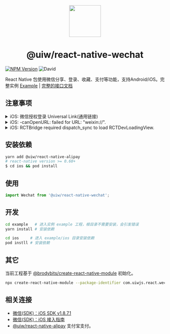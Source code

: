 <br />
<br />
<p align="center">
  <a href="https://uiwjs.github.io/react-native-wechat/">
    <img src="https://user-images.githubusercontent.com/1680273/89100258-46cf6a00-d428-11ea-96dc-8b07a0ee277c.png" height="100" />
  </a>
  <h1 align="center">@uiw/react-native-wechat</h1>
<p>

[![NPM Version](https://img.shields.io/npm/v/@uiw/react-native-wechat.svg)](https://npmjs.org/package/@uiw/react-native-wechat)
![David](https://img.shields.io/david/peer/uiwjs/react-native-alipay)

React Native 包使用微信分享、登录、收藏、支付等功能，支持Android/iOS。完整实例 [Example](https://github.com/uiwjs/react-native-wechat/tree/master/example) | [完整的接口文档](https://uiwjs.github.io/react-native-alipay/)

## 注意事项

<details>
<summary>iOS: 微信授权登录 Universal Link(通用链接)</summary>

> [Universal Link(通用链接)](https://developer.apple.com/documentation/safariservices/supporting_associated_domains)是苹果在 iOS9 推出的，一种能够方便的通过传统 HTTPS 链接来启动 APP 的功能，可以使用相同的网址打开网址和 APP。  
> 看起来就是一条普通的 https 链接，当然是我们在该链接域名根目录配置过的一个链接，也可以在该链接中放置对应的H5页面。当用户的点击该链接，只要手机中安装了支持该链接的 APP 就会直接进入到 APP 中。如果没有安装APP则会跳转到 Safari 浏览器中，展示 H5 页面。对用户来说则是一个无缝跳转的过程。  

创建一个名为 `apple-app-site-association` 的文件，如下：

```json
{
  "applinks": {
    "details": [
      {
        "appID": "968DSZ49MT.com.uiwjs.react.example.wechat",
        "paths": ["/react-native-wechat/*"]
      }
    ]
  }
}
```

**说明：** 字段 appID 中的 `968DSZ49MT` 表示苹果账号的团队 `ID`，`com.uiwjs.react.example.wechat` 表示项目的 `BundleID`。

```
<Application Identifier Prefix>.<Bundle Identifier>
```

上传该文件到你的域名所对应的`根目录`或`xxx目录`下，`apple-app-site-association` 文件不需要扩展名。

**注意：** 苹果提供了一个[网页来验证](https://search.developer.apple.com/appsearch-validation-tool/)我们编写的这个 [apple-app-site-association](https://search.developer.apple.com/appsearch-validation-tool/) 是否合法有效。

```
https://<fully qualified domain>/.well-known/apple-app-site-association
根目录
https://uiwjs.github.io/apple-app-site-association

xxx目录
https://uiwjs.github.io/react-native-wechat/apple-app-site-association
```

打开 `Associated Domains` 开关，将 [`Universal Links`](https://developer.apple.com/documentation/safariservices/supporting_associated_domains) 域名加到配置上，如果 `URL` 地址是 https://uiwjs.github.io/apple-app-site-association，那么，
`Associated Domains` 中填写 `applinks: uiwjs.github.io`。

<img src="https://user-images.githubusercontent.com/1680273/89387904-c796aa80-d735-11ea-973c-f386f46cd16f.png" />

登录苹果开发者后台，在设置证书的页面找到 `Identifiers` 里，在对应的 `BundleId` 下勾选 `Associated Domains`

<img src="https://user-images.githubusercontent.com/1680273/89388154-32e07c80-d736-11ea-9724-e94cf6d468ca.png" />

</details>

<details>
<summary>iOS: -canOpenURL: failed for URL: "weixin://".</summary>

> ```
> -canOpenURL: failed for URL: "weixin://" - error: "The operation couldn’t be completed. (OSStatus error -10814.)"
> ```

设置 URL Schemes 并列为白名单，在 [`ios/<应用名称>/Info.plist`](https://github.com/uiwjs/react-native-wechat/blob/f6caea5b7d58dd05b7fc110ff76295c5e2be927b/example/ios/example/Info.plist#L23-L43) 中添加

```xml
<key>CFBundleURLTypes</key>
<array>
  <dict>
    <key>CFBundleURLName</key>
    <string>weixin</string>
    <key>CFBundleURLSchemes</key>
    <array>
      <string>wx500b695a47bd364b</string>
    </array>
  </dict>
</array>
<key>LSApplicationQueriesSchemes</key>
<array>
  <string>weixin</string>
  <string>weixinULAPI</string>
</array>
```

</details>

<details>
<summary>iOS: RCTBridge required dispatch_sync to load RCTDevLoadingView.</summary>

> 错误内容： RCTBridge required dispatch_sync to load RCTDevLoadingView. This may lead to deadlocks

**错误解决方案**：可以通过下面代码可以解决，事实上我通过关闭 debug 浏览器页面就没有错误消息了。错误原因可能是你打开了 debug 浏览器，但是你模拟器并没有开启 debug 模式。

```diff
+ #if RCT_DEV
+ #import <React/RCTDevLoadingView.h>
+ #endif

- (BOOL)application:(UIApplication *)application didFinishLaunchingWithOptions:(NSDictionary *)launchOptions
{
#ifdef FB_SONARKIT_ENABLED
  InitializeFlipper(application);
#endif

  RCTBridge *bridge = [[RCTBridge alloc] initWithDelegate:self launchOptions:launchOptions];

+  #if RCT_DEV
+    [bridge moduleForClass:[RCTDevLoadingView class]];
+  #endif
  RCTRootView *rootView = [[RCTRootView alloc] initWithBridge:bridge moduleName:@"example" initialProperties:nil];
```

</details>

## 安装依赖

```bash
yarn add @uiw/react-native-alipay
# react-native version >= 0.60+
$ cd ios && pod install
```

## 使用

```js
import Wechat from '@uiw/react-native-wechat';

```

## 开发

```bash
cd example   # 进入实例 example 工程，根目录不需要安装，会引发错误
yarn install # 安装依赖

cd ios     # 进入 example/ios 目录安装依赖
pod instll # 安装依赖
```

## 其它

当前工程基于 [@brodybits/create-react-native-module](https://github.com/brodybits/create-react-native-module) 初始化。

```bash
npx create-react-native-module --package-identifier com.uiwjs.react.wechat --object-class-name RNWechat --generate-example Wechat --example-react-native-version 0.63.2 --module-name @uiw/react-native-wechat --github-account uiwjs --author-name "Kenny Wong" --author-email "wowohoo@qq.com"
```

## 相关连接 

- [微信(SDK)：iOS SDK v1.8.7.1](https://developers.weixin.qq.com/doc/oplatform/Downloads/iOS_Resource.html)
- [微信(SDK)：iOS 接入指南](https://developers.weixin.qq.com/doc/oplatform/Mobile_App/Access_Guide/iOS.html)
- [@uiw/react-native-alipay](https://github.com/uiwjs/react-native-alipay) 支付宝支付。
